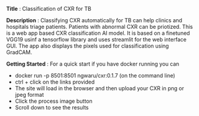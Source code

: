 **Title** : Classification of CXR for TB

**Description** : Classifying CXR automatically for TB can help clinics and hospitals triage patients.  Patients with abnormal CXR can be priotized. This is a web app based CXR classification AI model. It is based on a finetuned VGG19 usinf a tensorflow library and uses streamlit for the web interface GUI. The app also displays the pixels used for classification using GradCAM.



**Getting Started** : For a quick start if you have docker running you can  
- docker run -p 8501:8501 ngwaru/cxr:0.1.7 (on the command line)
- ctrl + click on the links provided
- The site will load in the browser and then upload your CXR in png or jpeg format
- Click the process image button
- Scroll down to see the results

